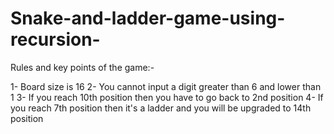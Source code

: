 # Snake-and-ladder-game-using-recursion-


Rules and key points of the game:-

1- Board size is 16
2- You cannot input a digit greater than 6 and lower than 1
3- If you reach 10th position then you have to go back to 2nd position 
4- If you reach 7th position then it's a ladder and you will be upgraded to 14th position

